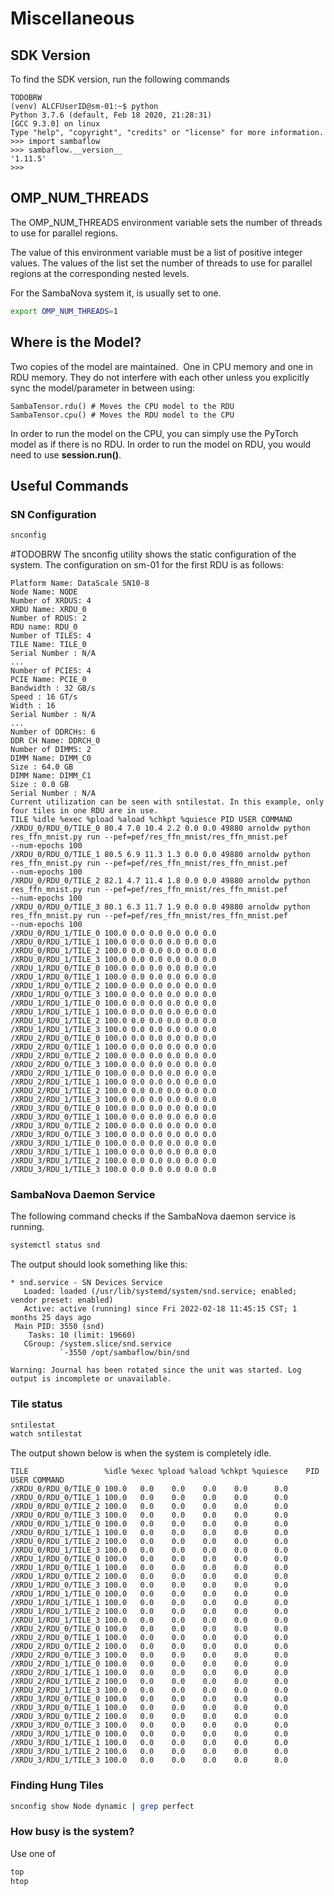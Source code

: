 # Miscellaneous

## SDK Version

To find the SDK version, run the following commands

```console
TODOBRW
(venv) ALCFUserID@sm-01:~$ python
Python 3.7.6 (default, Feb 18 2020, 21:28:31)
[GCC 9.3.0] on linux
Type "help", "copyright", "credits" or "license" for more information.
>>> import sambaflow
>>> sambaflow.__version__
'1.11.5'
>>>
```

## OMP_NUM_THREADS

The OMP_NUM_THREADS environment variable sets the number of threads to use for parallel regions.

The value of this environment variable must be a list of positive integer values. The values of the list set the number of threads to use for parallel regions at the corresponding nested levels.

For the SambaNova system it, is usually set to one.

```bash
export OMP_NUM_THREADS=1
```

## Where is the Model?

Two copies of the model are maintained.  One in CPU memory and one in RDU
memory. They do not interfere with each other unless you explicitly sync
the model/parameter in between using:

```text
SambaTensor.rdu() # Moves the CPU model to the RDU
SambaTensor.cpu() # Moves the RDU model to the CPU
```

In order to run the model on the CPU, you can simply use the PyTorch model
as if there is no RDU.
In order to run the model on RDU, you would need to use **session.run()**.

## Useful Commands

### SN Configuration

```bash
snconfig
```

#TODOBRW
The snconfig utility shows the static configuration of the system. The configuration on sm-01 for the first RDU is as follows:

```text
Platform Name: DataScale SN10-8
Node Name: NODE
Number of XRDUS: 4
XRDU Name: XRDU_0
Number of RDUS: 2
RDU name: RDU_0
Number of TILES: 4
TILE Name: TILE_0
Serial Number : N/A
...
Number of PCIES: 4
PCIE Name: PCIE_0
Bandwidth : 32 GB/s
Speed : 16 GT/s
Width : 16
Serial Number : N/A
...
Number of DDRCHs: 6
DDR CH Name: DDRCH_0
Number of DIMMS: 2
DIMM Name: DIMM_C0
Size : 64.0 GB
DIMM Name: DIMM_C1
Size : 0.0 GB
Serial Number : N/A
Current utilization can be seen with sntilestat. In this example, only
four tiles in one RDU are in use.
TILE %idle %exec %pload %aload %chkpt %quiesce PID USER COMMAND
/XRDU_0/RDU_0/TILE_0 80.4 7.0 10.4 2.2 0.0 0.0 49880 arnoldw python
res_ffn_mnist.py run --pef=pef/res_ffn_mnist/res_ffn_mnist.pef
--num-epochs 100
/XRDU_0/RDU_0/TILE_1 80.5 6.9 11.3 1.3 0.0 0.0 49880 arnoldw python
res_ffn_mnist.py run --pef=pef/res_ffn_mnist/res_ffn_mnist.pef
--num-epochs 100
/XRDU_0/RDU_0/TILE_2 82.1 4.7 11.4 1.8 0.0 0.0 49880 arnoldw python
res_ffn_mnist.py run --pef=pef/res_ffn_mnist/res_ffn_mnist.pef
--num-epochs 100
/XRDU_0/RDU_0/TILE_3 80.1 6.3 11.7 1.9 0.0 0.0 49880 arnoldw python
res_ffn_mnist.py run --pef=pef/res_ffn_mnist/res_ffn_mnist.pef
--num-epochs 100
/XRDU_0/RDU_1/TILE_0 100.0 0.0 0.0 0.0 0.0 0.0
/XRDU_0/RDU_1/TILE_1 100.0 0.0 0.0 0.0 0.0 0.0
/XRDU_0/RDU_1/TILE_2 100.0 0.0 0.0 0.0 0.0 0.0
/XRDU_0/RDU_1/TILE_3 100.0 0.0 0.0 0.0 0.0 0.0
/XRDU_1/RDU_0/TILE_0 100.0 0.0 0.0 0.0 0.0 0.0
/XRDU_1/RDU_0/TILE_1 100.0 0.0 0.0 0.0 0.0 0.0
/XRDU_1/RDU_0/TILE_2 100.0 0.0 0.0 0.0 0.0 0.0
/XRDU_1/RDU_0/TILE_3 100.0 0.0 0.0 0.0 0.0 0.0
/XRDU_1/RDU_1/TILE_0 100.0 0.0 0.0 0.0 0.0 0.0
/XRDU_1/RDU_1/TILE_1 100.0 0.0 0.0 0.0 0.0 0.0
/XRDU_1/RDU_1/TILE_2 100.0 0.0 0.0 0.0 0.0 0.0
/XRDU_1/RDU_1/TILE_3 100.0 0.0 0.0 0.0 0.0 0.0
/XRDU_2/RDU_0/TILE_0 100.0 0.0 0.0 0.0 0.0 0.0
/XRDU_2/RDU_0/TILE_1 100.0 0.0 0.0 0.0 0.0 0.0
/XRDU_2/RDU_0/TILE_2 100.0 0.0 0.0 0.0 0.0 0.0
/XRDU_2/RDU_0/TILE_3 100.0 0.0 0.0 0.0 0.0 0.0
/XRDU_2/RDU_1/TILE_0 100.0 0.0 0.0 0.0 0.0 0.0
/XRDU_2/RDU_1/TILE_1 100.0 0.0 0.0 0.0 0.0 0.0
/XRDU_2/RDU_1/TILE_2 100.0 0.0 0.0 0.0 0.0 0.0
/XRDU_2/RDU_1/TILE_3 100.0 0.0 0.0 0.0 0.0 0.0
/XRDU_3/RDU_0/TILE_0 100.0 0.0 0.0 0.0 0.0 0.0
/XRDU_3/RDU_0/TILE_1 100.0 0.0 0.0 0.0 0.0 0.0
/XRDU_3/RDU_0/TILE_2 100.0 0.0 0.0 0.0 0.0 0.0
/XRDU_3/RDU_0/TILE_3 100.0 0.0 0.0 0.0 0.0 0.0
/XRDU_3/RDU_1/TILE_0 100.0 0.0 0.0 0.0 0.0 0.0
/XRDU_3/RDU_1/TILE_1 100.0 0.0 0.0 0.0 0.0 0.0
/XRDU_3/RDU_1/TILE_2 100.0 0.0 0.0 0.0 0.0 0.0
/XRDU_3/RDU_1/TILE_3 100.0 0.0 0.0 0.0 0.0 0.0
```

### SambaNova Daemon Service

The following command checks if the SambaNova daemon service is running.

```bash
systemctl status snd
```

The output should look something like this:

```text
* snd.service - SN Devices Service
   Loaded: loaded (/usr/lib/systemd/system/snd.service; enabled; vendor preset: enabled)
   Active: active (running) since Fri 2022-02-18 11:45:15 CST; 1 months 25 days ago
 Main PID: 3550 (snd)
    Tasks: 10 (limit: 19660)
   CGroup: /system.slice/snd.service
           `-3550 /opt/sambaflow/bin/snd

Warning: Journal has been rotated since the unit was started. Log output is incomplete or unavailable.
```

### Tile status

```bash
sntilestat
watch sntilestat
```

The output shown below is when the system is completely idle.

```text
TILE                 %idle %exec %pload %aload %chkpt %quiesce    PID     USER COMMAND
/XRDU_0/RDU_0/TILE_0 100.0   0.0    0.0    0.0    0.0      0.0
/XRDU_0/RDU_0/TILE_1 100.0   0.0    0.0    0.0    0.0      0.0
/XRDU_0/RDU_0/TILE_2 100.0   0.0    0.0    0.0    0.0      0.0
/XRDU_0/RDU_0/TILE_3 100.0   0.0    0.0    0.0    0.0      0.0
/XRDU_0/RDU_1/TILE_0 100.0   0.0    0.0    0.0    0.0      0.0
/XRDU_0/RDU_1/TILE_1 100.0   0.0    0.0    0.0    0.0      0.0
/XRDU_0/RDU_1/TILE_2 100.0   0.0    0.0    0.0    0.0      0.0
/XRDU_0/RDU_1/TILE_3 100.0   0.0    0.0    0.0    0.0      0.0
/XRDU_1/RDU_0/TILE_0 100.0   0.0    0.0    0.0    0.0      0.0
/XRDU_1/RDU_0/TILE_1 100.0   0.0    0.0    0.0    0.0      0.0
/XRDU_1/RDU_0/TILE_2 100.0   0.0    0.0    0.0    0.0      0.0
/XRDU_1/RDU_0/TILE_3 100.0   0.0    0.0    0.0    0.0      0.0
/XRDU_1/RDU_1/TILE_0 100.0   0.0    0.0    0.0    0.0      0.0
/XRDU_1/RDU_1/TILE_1 100.0   0.0    0.0    0.0    0.0      0.0
/XRDU_1/RDU_1/TILE_2 100.0   0.0    0.0    0.0    0.0      0.0
/XRDU_1/RDU_1/TILE_3 100.0   0.0    0.0    0.0    0.0      0.0
/XRDU_2/RDU_0/TILE_0 100.0   0.0    0.0    0.0    0.0      0.0
/XRDU_2/RDU_0/TILE_1 100.0   0.0    0.0    0.0    0.0      0.0
/XRDU_2/RDU_0/TILE_2 100.0   0.0    0.0    0.0    0.0      0.0
/XRDU_2/RDU_0/TILE_3 100.0   0.0    0.0    0.0    0.0      0.0
/XRDU_2/RDU_1/TILE_0 100.0   0.0    0.0    0.0    0.0      0.0
/XRDU_2/RDU_1/TILE_1 100.0   0.0    0.0    0.0    0.0      0.0
/XRDU_2/RDU_1/TILE_2 100.0   0.0    0.0    0.0    0.0      0.0
/XRDU_2/RDU_1/TILE_3 100.0   0.0    0.0    0.0    0.0      0.0
/XRDU_3/RDU_0/TILE_0 100.0   0.0    0.0    0.0    0.0      0.0
/XRDU_3/RDU_0/TILE_1 100.0   0.0    0.0    0.0    0.0      0.0
/XRDU_3/RDU_0/TILE_2 100.0   0.0    0.0    0.0    0.0      0.0
/XRDU_3/RDU_0/TILE_3 100.0   0.0    0.0    0.0    0.0      0.0
/XRDU_3/RDU_1/TILE_0 100.0   0.0    0.0    0.0    0.0      0.0
/XRDU_3/RDU_1/TILE_1 100.0   0.0    0.0    0.0    0.0      0.0
/XRDU_3/RDU_1/TILE_2 100.0   0.0    0.0    0.0    0.0      0.0
/XRDU_3/RDU_1/TILE_3 100.0   0.0    0.0    0.0    0.0      0.0
```

### Finding Hung Tiles

```bash
snconfig show Node dynamic | grep perfect
```

### How busy is the system?

Use one of

```bash
top
htop
```

